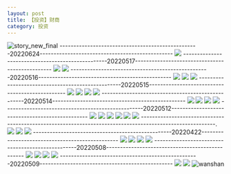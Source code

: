 ```yaml
---
layout: post
title: 【投资】财商
category: 投资
---
```

![story_new_final](http://rdr022gcy.hd-bkt.clouddn.com/img/story_new_final_0322.png)
--------------------------------------------------20220624------------------------------------------------
![](http://rdr13xtfo.hd-bkt.clouddn.com/img/factors-220701-1.jpg)
--------------------------------------------------20220517------------------------------------------------
![](http://rdr13xtfo.hd-bkt.clouddn.com/img/factors-220517-1.jpg)
![](http://rdr13xtfo.hd-bkt.clouddn.com/img/factors-220517-2.jpg)
--------------------------------------------------20220516------------------------------------------------
![](http://rdr13xtfo.hd-bkt.clouddn.com/img/factors-220516-1.jpg)
![](http://rdr13xtfo.hd-bkt.clouddn.com/img/factors-220516-2.jpg)
![](http://rdr13xtfo.hd-bkt.clouddn.com/img/factors-220516-3.jpg)
--------------------------------------------------20220515------------------------------------------------
![](http://rdr13xtfo.hd-bkt.clouddn.com/img/factors-220515-new-1.jpg)
![](http://rdr13xtfo.hd-bkt.clouddn.com/img/factors-220515-new-2.jpg)
![](http://rdr13xtfo.hd-bkt.clouddn.com/img/factors-220515-new-3.jpg)
![](http://rdr13xtfo.hd-bkt.clouddn.com/img/factors-220515-new-4.jpg)
--------------------------------------------------20220514------------------------------------------------
![](http://rdr13xtfo.hd-bkt.clouddn.com/img/factors-220515-1.jpg)
![](http://rdr13xtfo.hd-bkt.clouddn.com/img/factors-220515-2.jpg)
![](http://rdr13xtfo.hd-bkt.clouddn.com/img/factors-220515-3.jpg)
![](http://rdr13xtfo.hd-bkt.clouddn.com/img/factors-220515-4.jpg)
--------------------------------------------------20220512------------------------------------------------
![](http://rdr13xtfo.hd-bkt.clouddn.com/img/factors-220512-1.png)
![](http://rdr13xtfo.hd-bkt.clouddn.com/img/factors-220512-2.png)
![](http://rdr13xtfo.hd-bkt.clouddn.com/img/factors-220512-3.png)
![](http://rdr13xtfo.hd-bkt.clouddn.com/img/factors-220512-4.png)
![](http://rdr13xtfo.hd-bkt.clouddn.com/img/factors-220512-5.png)
![](http://rdr13xtfo.hd-bkt.clouddn.com/img/factors-220512-6.png)
---------------------------------------------------------------------------------------------------------.
![](http://rdr022gcy.hd-bkt.clouddn.com/img/financial-IQ-220324-1.PNG)
![](http://rdr022gcy.hd-bkt.clouddn.com/img/financial-IQ-220325-1.PNG)
![](http://rdr022gcy.hd-bkt.clouddn.com/img/situation-220418-1.jpg)
--------------------------------------------------20220422------------------------------------------------
![](http://rdr13xtfo.hd-bkt.clouddn.com/img/factors-220422-1.png)
![](http://rdr13xtfo.hd-bkt.clouddn.com/img/factors-220422-2.png)
![](http://rdr13xtfo.hd-bkt.clouddn.com/img/factors-220422-3.png)
![](http://rdr13xtfo.hd-bkt.clouddn.com/img/factors-220422-4.png)
--------------------------------------------------20220508------------------------------------------------
![](http://rdr13xtfo.hd-bkt.clouddn.com/img/factors-220508-1.jpg)
![](http://rdr13xtfo.hd-bkt.clouddn.com/img/factors-220508-2.jpg)
![](http://rdr13xtfo.hd-bkt.clouddn.com/img/factors-220508-3.jpg)
![](http://rdr13xtfo.hd-bkt.clouddn.com/img/factors-220508-4.jpg)
--------------------------------------------------20220509------------------------------------------------
![](http://rdr13xtfo.hd-bkt.clouddn.com/img/factors-220509-1.png)
![](http://rdr13xtfo.hd-bkt.clouddn.com/img/factors-220509-2.png)
![wanshan](http://rdr022gcy.hd-bkt.clouddn.com/img/wanshan.png)
